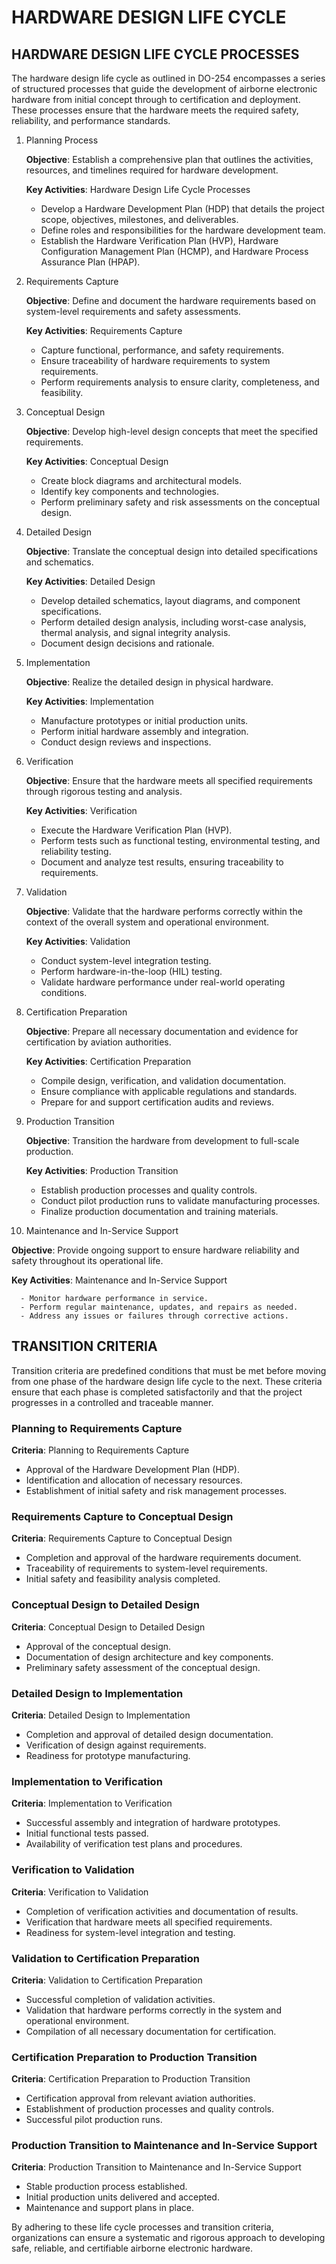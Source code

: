 # HARDWARE DESIGN LIFE CYCLE

## HARDWARE DESIGN LIFE CYCLE PROCESSES

The hardware design life cycle as outlined in DO-254 encompasses a series of structured processes that guide the development of airborne electronic hardware from initial concept through to certification and deployment. These processes ensure that the hardware meets the required safety, reliability, and performance standards.

1. Planning Process

   **Objective**: Establish a comprehensive plan that outlines the activities, resources, and timelines required for hardware development.

   **Key Activities**: Hardware Design Life Cycle Processes

      - Develop a Hardware Development Plan (HDP) that details the project scope, objectives, milestones, and deliverables.
      - Define roles and responsibilities for the hardware development team.
      - Establish the Hardware Verification Plan (HVP), Hardware Configuration Management Plan (HCMP), and Hardware Process Assurance Plan (HPAP).

2. Requirements Capture

   **Objective**: Define and document the hardware requirements based on system-level requirements and safety assessments.

   **Key Activities**: Requirements Capture

      - Capture functional, performance, and safety requirements.
      - Ensure traceability of hardware requirements to system requirements.
      - Perform requirements analysis to ensure clarity, completeness, and feasibility.

3. Conceptual Design

   **Objective**: Develop high-level design concepts that meet the specified requirements.

   **Key Activities**: Conceptual Design

      - Create block diagrams and architectural models.
      - Identify key components and technologies.
      - Perform preliminary safety and risk assessments on the conceptual design.

4. Detailed Design

   **Objective**: Translate the conceptual design into detailed specifications and schematics.

   **Key Activities**: Detailed Design

      - Develop detailed schematics, layout diagrams, and component specifications.
      - Perform detailed design analysis, including worst-case analysis, thermal analysis, and signal integrity analysis.
      - Document design decisions and rationale.

5. Implementation

   **Objective**: Realize the detailed design in physical hardware.

   **Key Activities**: Implementation

      - Manufacture prototypes or initial production units.
      - Perform initial hardware assembly and integration.
      - Conduct design reviews and inspections.

6. Verification

   **Objective**: Ensure that the hardware meets all specified requirements through rigorous testing and analysis.

   **Key Activities**: Verification

      - Execute the Hardware Verification Plan (HVP).
      - Perform tests such as functional testing, environmental testing, and reliability testing.
      - Document and analyze test results, ensuring traceability to requirements.

7. Validation

   **Objective**: Validate that the hardware performs correctly within the context of the overall system and operational environment.

   **Key Activities**: Validation

      - Conduct system-level integration testing.
      - Perform hardware-in-the-loop (HIL) testing.
      - Validate hardware performance under real-world operating conditions.

8. Certification Preparation

   **Objective**: Prepare all necessary documentation and evidence for certification by aviation authorities.

   **Key Activities**: Certification Preparation

      - Compile design, verification, and validation documentation.
      - Ensure compliance with applicable regulations and standards.
      - Prepare for and support certification audits and reviews.

9. Production Transition

   **Objective**: Transition the hardware from development to full-scale production.

   **Key Activities**: Production Transition

      - Establish production processes and quality controls.
      - Conduct pilot production runs to validate manufacturing processes.
      - Finalize production documentation and training materials.

10. Maintenance and In-Service Support

   **Objective**: Provide ongoing support to ensure hardware reliability and safety throughout its operational life.

   **Key Activities**: Maintenance and In-Service Support

      - Monitor hardware performance in service.
      - Perform regular maintenance, updates, and repairs as needed.
      - Address any issues or failures through corrective actions.

## TRANSITION CRITERIA

Transition criteria are predefined conditions that must be met before moving from one phase of the hardware design life cycle to the next. These criteria ensure that each phase is completed satisfactorily and that the project progresses in a controlled and traceable manner.

### Planning to Requirements Capture

**Criteria**: Planning to Requirements Capture

   - Approval of the Hardware Development Plan (HDP).
   - Identification and allocation of necessary resources.
   - Establishment of initial safety and risk management processes.

### Requirements Capture to Conceptual Design

**Criteria**: Requirements Capture to Conceptual Design

   - Completion and approval of the hardware requirements document.
   - Traceability of requirements to system-level requirements.
   - Initial safety and feasibility analysis completed.

### Conceptual Design to Detailed Design

**Criteria**: Conceptual Design to Detailed Design

   - Approval of the conceptual design.
   - Documentation of design architecture and key components.
   - Preliminary safety assessment of the conceptual design.

### Detailed Design to Implementation

**Criteria**: Detailed Design to Implementation

   - Completion and approval of detailed design documentation.
   - Verification of design against requirements.
   - Readiness for prototype manufacturing.

### Implementation to Verification

**Criteria**: Implementation to Verification

   - Successful assembly and integration of hardware prototypes.
   - Initial functional tests passed.
   - Availability of verification test plans and procedures.

### Verification to Validation

**Criteria**: Verification to Validation

   - Completion of verification activities and documentation of results.
   - Verification that hardware meets all specified requirements.
   - Readiness for system-level integration and testing.

### Validation to Certification Preparation

**Criteria**: Validation to Certification Preparation

   - Successful completion of validation activities.
   - Validation that hardware performs correctly in the system and operational environment.
   - Compilation of all necessary documentation for certification.

### Certification Preparation to Production Transition

**Criteria**: Certification Preparation to Production Transition

   - Certification approval from relevant aviation authorities.
   - Establishment of production processes and quality controls.
   - Successful pilot production runs.

### Production Transition to Maintenance and In-Service Support

**Criteria**: Production Transition to Maintenance and In-Service Support

   - Stable production process established.
   - Initial production units delivered and accepted.
   - Maintenance and support plans in place.

By adhering to these life cycle processes and transition criteria, organizations can ensure a systematic and rigorous approach to developing safe, reliable, and certifiable airborne electronic hardware.
